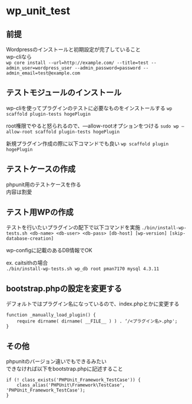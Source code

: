 # wp_unit_test

## 前提
Wordpressのインストールと初期設定が完了していること  
wp-cliなら  
```wp core install --url=http://example.com/ --title=test --admin_user=wordpress_user --admin_password=password --admin_email=test@example.com```

## テストモジュールのインストール
wp-cliを使ってプラグインのテストに必要なものをインストールする
```wp scaffold plugin-tests hogePlugin```

root権限でやると怒られるので、—allow-rootオプションをつける
```sudo wp —allow-root scaffold plugin-tests hogePlugin```

新規プラグイン作成の際に以下コマンドでも良い
```wp scaffold plugin hogePlugin```

## テストケースの作成
phpunit用のテストケースを作る  
内容は割愛

## テスト用WPの作成
テストを行いたいプラグインの配下で以下コマンドを実施
```./bin/install-wp-tests.sh <db-name> <db-user> <db-pass> [db-host] [wp-version] [skip-database-creation]```

wp-configに記載のあるDB情報でOK

ex. caitsithの場合  
```./bin/install-wp-tests.sh wp_db root pman7170 mysql 4.3.11```

## bootstrap.phpの設定を変更する
デフォルトではプラグイン名になっているので、index.phpとかに変更する

```
function _manually_load_plugin() {
	require dirname( dirname( __FILE__ ) ) . ‘/<プラグイン名>.php';
}
```

## その他
phpunitのバージョン違いでもできるみたい  
できなければ以下をbootstrap.phpに記述すること  
```
if (! class_exists('PHPUnit_Framework_TestCase')) {
    class_alias('PHPUnit\Framework\TestCase', 'PHPUnit_Framework_TestCase');
}
```